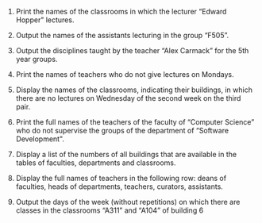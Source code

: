 1. Print the names of the classrooms in which the lecturer “Edward Hopper" lectures.

2. Output the names of the assistants lecturing in the group “F505”.

3. Output the disciplines taught by the teacher “Alex Carmack” for the 5th year groups.

4. Print the names of teachers who do not give lectures on Mondays.

5. Display the names of the classrooms, indicating their buildings, in which there are no lectures on Wednesday of the second week on the third pair.

6. Print the full names of the teachers of the faculty of “Computer Science” who do not supervise the groups of the department of “Software Development".

7. Display a list of the numbers of all buildings that are available in the tables of faculties, departments and classrooms.

8. Display the full names of teachers in the following row: deans of faculties, heads of departments, teachers, curators, assistants.

9. Output the days of the week (without repetitions) on which there are classes in the classrooms “A311” and “A104” of building 6